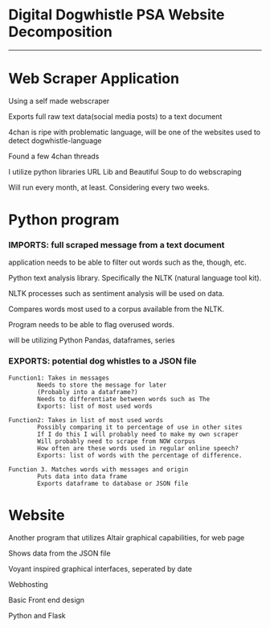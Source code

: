 

# Digital Dogwhistle PSA Website Decomposition

_____


# Web Scraper Application


Using a self made webscraper

Exports full raw text data(social media posts) to a text document

4chan is ripe with problematic language, will be one of the websites used to detect dogwhistle-language

Found a few 4chan threads

I utilize python libraries URL Lib and Beautiful Soup to do webscraping

Will run every month, at least. Considering every two weeks.



# Python program


### IMPORTS: full scraped message from a text document 

application needs to be able to filter out words such as the, though, etc.

Python text analysis library. Specifically the NLTK (natural language tool kit).

NLTK processes such as sentiment analysis will be used on data.

Compares words most used to a corpus available from the NLTK.

Program needs to be able to flag overused words.

will be utilizing Python Pandas, dataframes, series


### EXPORTS: potential dog whistles to a JSON file


	Function1: Takes in messages
			Needs to store the message for later
			(Probably into a dataframe?)
			Needs to differentiate between words such as The
			Exports: list of most used words

	Function2: Takes in list of most used words
			Possibly comparing it to percentage of use in other sites
			If I do this I will probably need to make my own scraper
			Will probably need to scrape from NOW corpus
			How often are these words used in regular online speech?
			Exports: list of words with the percentage of difference.

	Function 3. Matches words with messages and origin
			Puts data into data frame
			Exports dataframe to database or JSON file









# Website
Another program that utilizes Altair graphical capabilities, for web page

Shows data from the JSON file

Voyant inspired graphical interfaces, seperated by date

Webhosting

Basic Front end design


Python and Flask





